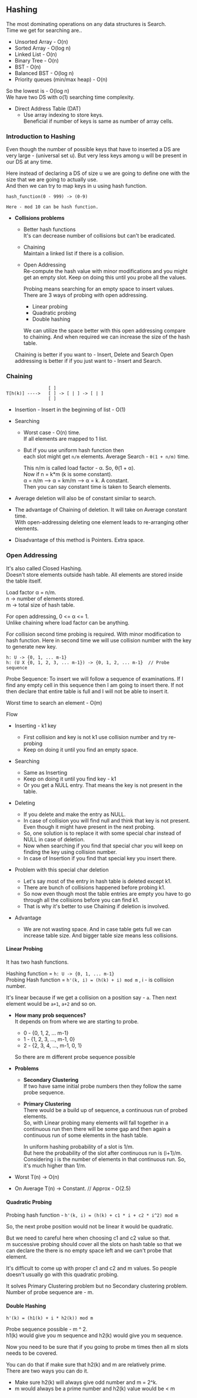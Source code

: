 ## Hashing
The most dominating operations on any data structures is Search.  
Time we get for searching are..  
- Unsorted Array - O(n)
- Sorted Array - O(log n)
- Linked List - O(n)
- Binary Tree - O(n)
- BST - O(n)
- Balanced BST - O(log n)
- Priority queues (min/max heap) - O(n)

So the lowest is - O(log n)  
We have two DS with o(1) searching time complexity.  
- Direct Address Table (DAT)
  - Use array indexing to store keys.  
    Beneficial if number of keys is same as number of array cells.

### Introduction to Hashing
Even though the number of possible keys that have to inserted a DS are very
large - (universal set u). But very less keys among u will be present in our DS
at any time.

Here instead of declaring a DS of size u we are going to define one with the
size that we are going to actually use.  
And then we can try to map keys in u using hash function.  
```
hash_function(0 - 999) -> (0-9)

Here - mod 10 can be hash function.
```

- **Collisions problems**  
  - Better hash functions  
    It's can decrease number of collisions but can't be eradicated.
  
  - Chaining  
    Maintain a linked list if there is a collision.

  - Open Addressing  
    Re-compute the hash value with minor modifications and you might get an
    empty slot. Keep on doing this until you probe all the values.  

    Probing means searching for an empty space to insert values.  
    There are 3 ways of probing with open addressing.  
    - Linear probing
    - Quadratic probing
    - Double hashing
    
    We can utilize the space better with this open addressing compare to chaining.
    And when required we can increase the size of the hash table.

  Chaining is better if you want to - Insert, Delete and Search
  Open addressing is better if if you just want to - Insert and Search. 

### Chaining
```
                [ ]
T[h(k)] ---->   [ ] -> [ | ] -> [ | ]
                [ ] 
```
- Insertion - Insert in the beginning of list - O(1)
- Searching  
  - Worst case - O(n) time.  
    If all elements are mapped to 1 list.
  
  - But if you use uniform hash function then  
    each slot might get `n/m` elements.
    Average Search - `θ(1 + n/m)` time.  
    
    This n/m is called load factor - α. So, θ(1 + α).  
    Now if n = k*m (k is some constant).  
    α = n/m --> α = km/m --> α = k. A constant.  
    Then you can say constant time is taken to Search elements.  

- Average deletion will also be of constant similar to search.

- The advantage of Chaining of deletion. It will take on Average constant time.  
  With open-addressing deleting one element leads to re-arranging other elements.  

- Disadvantage of this method is Pointers. Extra space.

### Open Addressing
It's also called Closed Hashing.  
Doesn't store elements outside hash table. All elements are stored inside the
table itself.

Load factor α = n/m.  
n -> number of elements stored.  
m -> total size of hash table.  

For open addressing, 0 <= α <= 1.  
Unlike chaining where load factor can be anything.  

For collision second time probing is required. With minor modification to hash
function. Here in second time we will use collision number with the key to
generate new key.

```
h: U -> {0, 1, ... m-1}
h: (U X {0, 1, 2, 3, ... m-1}) -> {0, 1, 2, ... m-1}  // Probe sequence
```

Probe Sequence:
To insert we will follow a sequence of examinations. If I find any empty
cell in this sequence then I am going to insert there. If not then declare
that entire table is full and I will not be able to insert it.

Worst time to search an element - O(m)

Flow
- Inserting - k1 key
  - First collision and key is not k1 use collision number and try re-probing
  - Keep on doing it until you find an empty space.

- Searching
  - Same as Inserting
  - Keep on doing it until you find key - k1
  - Or you get a NULL entry. That means the key is not present in the table.

- Deleting
  - If you delete and make the entry as NULL.
  - In case of collision you will find null and think that key is not present.
    Even though it might have present in the next probing.
  - So, one solution is to replace it with some special char instead of NULL in
    case of deletion.
  - Now when searching if you find that special char you will keep on finding
    the key using collision number.
  - In case of Insertion if you find that special key you insert there.

- Problem with this special char deletion
  - Let's say most of the entry in hash table is deleted except k1.
  - There are bunch of collisions happened before probing k1.
  - So now even though most the table entries are empty you have to go
    through all the collisions before you can find k1.
  - That is why it's better to use Chaining if deletion is involved.

- Advantage
  - We are not wasting space. And in case table gets full we can increase
    table size. And bigger table size means less collisions.


#### Linear Probing
It has two hash functions.  

Hashing function = `h: U -> {0, 1, ... m-1}`  
Probing Hash function = `h'(k, i) = (h(k) + i) mod m` , i - is collision number.

It's linear because if we get a collision on a position say - `a`.
Then next element would be `a+1`, `a+2` and so on.

- **How many prob sequences?**  
  It depends on from where we are starting to probe.  
  - 0 - {0, 1, 2, ... m-1}
  - 1 - {1, 2, 3, ..., m-1, 0}
  - 2 - {2, 3, 4, ..., m-1, 0, 1}
  
  So there are m different probe sequence possible

- **Problems**  
  - **Secondary Clustering**  
    If two have same initial probe numbers then they follow the same
    probe sequence.
  
  - **Primary Clustering**   
    There would be a build up of sequence, a continuous run of probed elements.  
    So, with Linear probing many elements will fall together in a continuous run
    then there will be some gap and then again a continuous run of some elements
    in the hash table.
    
    In uniform hashing probability of a slot is 1/m.  
    But here the probability of the slot after continuous run is (i+1)/m.
    Considering i is the number of elements in that continuous run.
    So, it's much higher than 1/m.

- Worst T(n) -> O(n)
- On Average T(n) -> Constant. // Approx - O(2.5)


#### Quadratic Probing
Probing hash function - `h'(k, i) = (h(k) + c1 * i + c2 * i^2) mod m`  

So, the next probe position would not be linear it would be quadratic.  

But we need to careful here when choosing c1 and c2 value so that.  
m successive probing should cover all the slots on hash table so that we
can declare the there is no empty space left and we can't probe that element.

It's difficult to come up with proper c1 and c2 and m values. So people
doesn't usually go with this quadratic probing.

It solves Primary Clustering problem but no Secondary clustering problem.  
Number of probe sequence are - m.


#### Double Hashing
`h'(k) = (h1(k) + i * h2(k)) mod m`

Probe sequence possible - m ^ 2.  
h1(k) would give you m sequence and h2(k) would give you m sequence.

Now you need to be sure that if you going to probe m times then
all m slots needs to be covered.  

You can do that if make sure that h2(k) and m are relatively prime.  
There are two ways you can do it.
- Make sure h2(k) will always give odd number and m = 2^k.
- m would always be a prime number and h2(k) value would be < m
